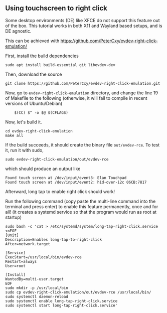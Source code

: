 ## Using touchscreen to right click

Some desktop environments (DE) like XFCE do not support this feature out of the box.
This tutorial works in both X11 and Wayland based setups, and is DE agnostic.

This can be achieved with https://github.com/PeterCxy/evdev-right-click-emulation/

First, install the build dependencies
```
sudo apt install build-essential git libevdev-dev
```
Then, download the source
```
git clone https://github.com/PeterCxy/evdev-right-click-emulation.git
```

Now, go to `evdev-right-click-emulation` directory, and change the line 19 of Makefile to the following (otherwise, it will fail to compile in recent versions of Ubuntu/Debian)
```
 	$(CC) $^ -o $@ $(CFLAGS)
```

Now, let's build it.

```
cd evdev-right-click-emulation
make all
```

If the build succeeds, it should create the binary file `out/evdev-rce`. To test it, run it with sudo,
```
sudo evdev-right-click-emulation/out/evdev-rce 
```
which should produce an output like
```
Found touch screen at /dev/input/event3: Elan Touchpad
Found touch screen at /dev/input/event2: hid-over-i2c 06CB:7817
```
Afterward, long tap to enable right click should work!

Run the following command (copy paste the multi-line command into the terminal and press enter) to enable this feature permanently, once and for all! 
(it creates a systemd service so that the program would run as root at startup)

```
sudo bash -c 'cat > /etc/systemd/system/long-tap-right-click.service <<EOF
[Unit]
Description=Enables long-tap-to-right-click
After=network.target

[Service]
ExecStart=/usr/local/bin/evdev-rce
Restart=always
User=root

[Install]
WantedBy=multi-user.target
EOF
sudo mkdir -p /usr/local/bin
sudo cp evdev-right-click-emulation/out/evdev-rce /usr/local/bin/
sudo systemctl daemon-reload
sudo systemctl enable long-tap-right-click.service
sudo systemctl start long-tap-right-click.service'
```
